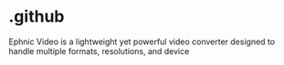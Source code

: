 # .github
Ephnic Video is a lightweight yet powerful video converter designed to handle multiple formats, resolutions, and device
